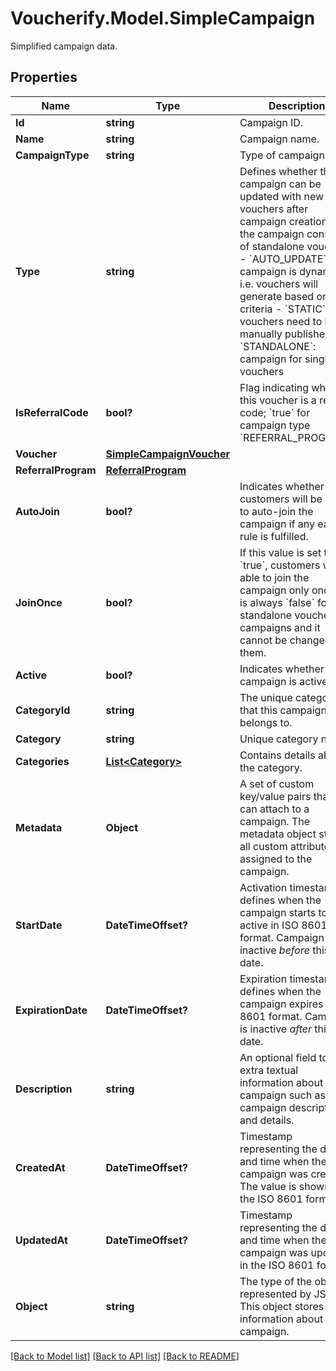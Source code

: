 # Voucherify.Model.SimpleCampaign
Simplified campaign data.

## Properties

Name | Type | Description | Notes
------------ | ------------- | ------------- | -------------
**Id** | **string** | Campaign ID. | [optional] 
**Name** | **string** | Campaign name. | [optional] 
**CampaignType** | **string** | Type of campaign. | [optional] 
**Type** | **string** | Defines whether the campaign can be updated with new vouchers after campaign creation or if the campaign consists of standalone vouchers.  - &#x60;AUTO_UPDATE&#x60;: the campaign is dynamic, i.e. vouchers will generate based on set criteria -  &#x60;STATIC&#x60;: vouchers need to be manually published - &#x60;STANDALONE&#x60;: campaign for single vouchers | [optional] 
**IsReferralCode** | **bool?** | Flag indicating whether this voucher is a referral code; &#x60;true&#x60; for campaign type &#x60;REFERRAL_PROGRAM&#x60;. | [optional] 
**Voucher** | [**SimpleCampaignVoucher**](SimpleCampaignVoucher.md) |  | [optional] 
**ReferralProgram** | [**ReferralProgram**](ReferralProgram.md) |  | [optional] 
**AutoJoin** | **bool?** | Indicates whether customers will be able to auto-join the campaign if any earning rule is fulfilled. | [optional] 
**JoinOnce** | **bool?** | If this value is set to &#x60;true&#x60;, customers will be able to join the campaign only once. It is always &#x60;false&#x60; for standalone voucher campaigns and it cannot be changed in them. | [optional] 
**Active** | **bool?** | Indicates whether the campaign is active. | [optional] 
**CategoryId** | **string** | The unique category ID that this campaign belongs to. | [optional] 
**Category** | **string** | Unique category name. | [optional] 
**Categories** | [**List&lt;Category&gt;**](Category.md) | Contains details about the category. | [optional] 
**Metadata** | **Object** | A set of custom key/value pairs that you can attach to a campaign. The metadata object stores all custom attributes assigned to the campaign. | [optional] 
**StartDate** | **DateTimeOffset?** | Activation timestamp defines when the campaign starts to be active in ISO 8601 format. Campaign is inactive *before* this date.  | [optional] 
**ExpirationDate** | **DateTimeOffset?** | Expiration timestamp defines when the campaign expires in ISO 8601 format.  Campaign is inactive *after* this date. | [optional] 
**Description** | **string** | An optional field to keep extra textual information about the campaign such as a campaign description and details. | [optional] 
**CreatedAt** | **DateTimeOffset?** | Timestamp representing the date and time when the campaign was created. The value is shown in the ISO 8601 format. | [optional] 
**UpdatedAt** | **DateTimeOffset?** | Timestamp representing the date and time when the campaign was updated in the ISO 8601 format. | [optional] 
**Object** | **string** | The type of the object represented by JSON. This object stores information about the campaign. | [optional] [default to ObjectEnum.Campaign]

[[Back to Model list]](../README.md#documentation-for-models) [[Back to API list]](../README.md#documentation-for-api-endpoints) [[Back to README]](../README.md)

